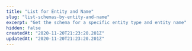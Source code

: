 ```yaml
---
title: "List for Entity and Name"
slug: "list-schemas-by-entity-and-name"
excerpt: "Get the schema for a specific entity type and entity name"
hidden: false
createdAt: "2020-11-20T21:23:20.201Z"
updatedAt: "2020-11-20T21:23:20.201Z"
---
```

